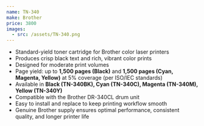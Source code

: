 ```yaml
---
name: TN-340
make: Brother
price: 3800
images:
  - src: /assets/TN-340.png
---
```


- Standard-yield toner cartridge for Brother color laser printers
- Produces crisp black text and rich, vibrant color prints
- Designed for moderate print volumes
- Page yield: up to **1,500 pages (Black)** and **1,500 pages (Cyan, Magenta, Yellow)** at 5% coverage (per ISO/IEC standards)
- Available in **Black (TN-340BK), Cyan (TN-340C), Magenta (TN-340M), Yellow (TN-340Y)**
- Compatible with the Brother DR-340CL drum unit
- Easy to install and replace to keep printing workflow smooth
- Genuine Brother supply ensures optimal performance, consistent quality, and longer printer life
